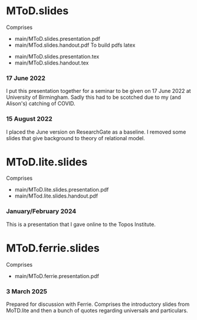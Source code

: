 
# MToD.slides
Comprises
- main/MToD.slides.presentation.pdf
- main/MTod.slides.handout.pdf
To build pdfs latex
* main/MToD.slides.presentation.tex
* main/MToD.slides.handout.tex
### 17 June 2022
I put this presentation together for a seminar to be given on 17 June 2022 at University of Birmingham.
Sadly this had to be scotched due to my (and Alison's) catching of COVID.
### 15 August 2022 
I placed the June version on ResearchGate as a baseline.
I removed some slides that give background to theory of relational model.

# MToD.lite.slides
Comprises
- main/MToD.lite.slides.presentation.pdf
- main/MTod.lite.slides.handout.pdf
### January/February 2024
This is a presentation that I gave online to the Topos Institute.

# MToD.ferrie.slides
Comprises
- main/MToD.ferrie.presentation.pdf
### 3 March 2025
Prepared for discussion with Ferrie.
Comprises the introductory slides from MoTD.lite and then a bunch of quotes regarding universals and particulars.